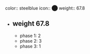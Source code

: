 color:: steelblue
icon:: ⬤
weight:: 67.8
- ## weight 67.8
  - phase 1: 2
  - phase 2: 3
  - phase 3: 1


